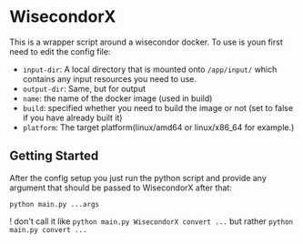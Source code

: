 # WisecondorX
This is a wrapper script around a wisecondor docker. To use is youn first need to edit the config file:
- `input-dir`: A local directory that is mounted onto `/app/input/` which contains any input resources you need to use.
- `output-dir`: Same, but for output
- `name`: the name of the docker image (used in build)
- `build`: specified whether you need to build the image or not (set to false if you have already built it)
- `platform`: The target platform(linux/amd64 or linux/x86_64 for example.)

## Getting Started
After the config setup you just run the python script and provide any argument that should be passed to WisecondorX after that:
```
python main.py ...args
```
! don't call it like `python main.py WisecondorX convert ...` but rather `python main.py convert ...`
